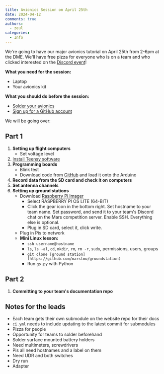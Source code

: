 ```yaml
---
title: Avionics Session on April 25th
date: 2024-04-12
comments: true
authors:
  - zeul
categories:
  - Info
---
```


We're going to have our major avionics tutorial on April 25th from 2-6pm at the DME. We'll have free pizza for everyone who is on a team and who clicked interested on the [Discord event](https://discord.gg/KNCHEXu3?event=1227018763862540392)!

**What you need for the session:**

  - Laptop
  - Your avionics kit

**What you should do before the session:**

  - [Solder your avionics](https://marstmu.com/Guidelines/Avionics-Guide/flight-computer/)
  - [Sign up for a GitHub account](https://github.com/)

We will be going over:

## Part 1
1. **Setting up flight computers**
    - Set voltage level
2. [Install Teensy software](https://www.pjrc.com/teensy/td_download.html)
3. **Programming boards**
    - Blink test
    - Download code from [GitHub](https://github.com/marstmu/flightcomputer) and load it onto the Arduino
4. **Record data from the SD card and check it on computers**
5. **Set antenna channels**
6. **Setting up ground stations**
    - Download [Raspberry Pi Imager](https://www.raspberrypi.com/software/)
      - Select RASPBERRY PI OS LITE (64-BIT)
      - Click the gear icon in the bottom right. Set hostname to your team name. Set password, and send it to your team's Discord chat on the Mars competition server. Enable SSH. Everything else is optional.
      - Plug in SD card, select it, click write.
    - Plug in Pis to network
    - **Mini Linux lesson:**
      - `ssh username@hostname`
      - `ls`, `ls -al`, `cd`, `mkdir`, `rm`, `rm -r`, `sudo`, permissions, users, groups
      - `git clone [ground station](https://github.com/marstmu/groundstation)`
      - Run `gs.py` with Python

## Part 2
1. **Committing to your team's documentation repo**

## Notes for the leads
- Each team gets their own submodule on the website repo for their docs
- `ci.yml` needs to include updating to the latest commit for submodules
- Pizza for people
- Opportunity for teams to solder beforehand
- Solder surface mounted battery holders
- Need multimeters, screwdrivers
- Pis all need hostnames and a label on them
- Need UDR and both switches
- Dry run
- Adapter
